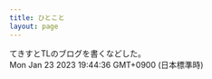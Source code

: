 ```yaml
---
title: ひとこと
layout: page
---
```

<div class="box" dt="1674470676471">
  てきすとTLのブログを書くなどした。
  <div class="content is-small">Mon Jan 23 2023 19:44:36 GMT+0900 (日本標準時)</div>
</div>